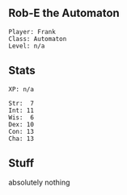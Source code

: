 
## Rob-E the Automaton

    Player: Frank
    Class: Automaton
    Level: n/a

## Stats

    XP: n/a

    Str:  7
    Int: 11
    Wis:  6
    Dex: 10
    Con: 13
    Cha: 13

## Stuff

absolutely nothing

